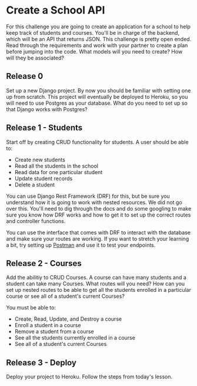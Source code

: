 # Create a School API

For this challenge you are going to create an application for a school to help keep track of students and courses. You'll be in charge of the backend, which will be an API that returns JSON. This challenge is pretty open ended. Read through the requirements and work with your partner to create a plan before jumping into the code. What models will you need to create? How will they be associated?

## Release 0 
Set up a new Django project. By now you should be familiar with setting one up from scratch. This project will eventually be deployed to Heroku, so you will need to use Postgres as your database. What do you need to set up so that Django works with Postgres? 


## Release 1 - Students 
Start off by creating CRUD functionality for students. A user should be able to:
- Create new students 
- Read all the students in the school 
- Read data for one particular student 
- Update student records
- Delete a student

You can use Django Rest Framework (DRF) for this, but be sure you understand how it is going to work with nested resources. We did not go over this. You'll need to dig through the docs and do some googling to make sure you know how DRF works and how to get it to set up the correct routes and controller functions. 

You can use the interface that comes with DRF to interact with the database and make sure your routes are working. If you want to stretch your learning a bit, try setting up [Postman](https://www.getpostman.com/) and use it to test your endpoints.

## Release 2 - Courses 
Add the abilitiy to CRUD Courses. A course can have many students and a student can take many Courses. What routes will you need? How can you set up nested routes to be able to get all the students enrolled in a particular course or see all of a student's current Courses? 

You must be able to: 

- Create, Read, Update, and Destroy a course 
- Enroll a student in a course 
- Remove a student from a course
- See all the students currently enrolled in a course 
- See all of a student's current Courses 

## Release 3 - Deploy
Deploy your project to Heroku. Follow the steps from today's lesson.
